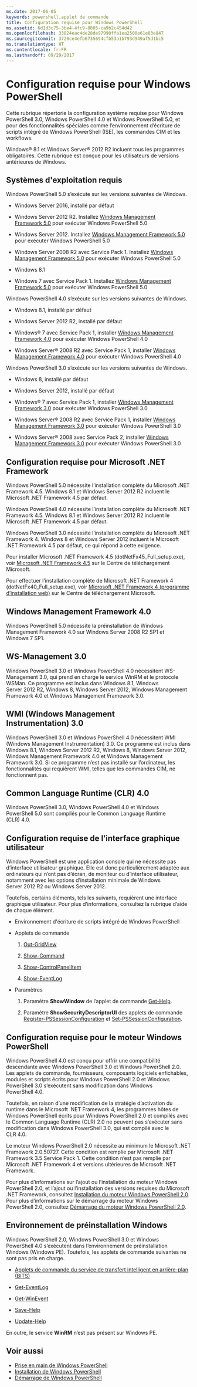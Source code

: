 ```yaml
---
ms.date: 2017-06-05
keywords: powershell,applet de commande
title: Configuration requise pour Windows PowerShell
ms.assetid: 6d1d3c75-3be4-4fc9-8805-ca9b2c454d42
ms.openlocfilehash: 33824eac4de28de97990ffa1ea2500e61e03e847
ms.sourcegitcommit: 3720ce4efb6735694cfb53a1b793d949af5d1bc5
ms.translationtype: HT
ms.contentlocale: fr-FR
ms.lasthandoff: 09/29/2017
---
```

# <a name="windows-powershell-system-requirements"></a>Configuration requise pour Windows PowerShell
Cette rubrique répertorie la configuration système requise pour Windows PowerShell 3.0, Windows PowerShell 4.0 et Windows PowerShell 5.0, et pour des fonctionnalités spéciales comme l’environnement d’écriture de scripts intégré de Windows PowerShell (ISE), les commandes CIM et les workflows.

Windows® 8.1 et Windows Server® 2012 R2 incluent tous les programmes obligatoires. Cette rubrique est conçue pour les utilisateurs de versions antérieures de Windows.

## <a name="operating-system-requirements"></a>Systèmes d'exploitation requis
Windows PowerShell 5.0 s’exécute sur les versions suivantes de Windows.

- Windows Server 2016, installé par défaut

- Windows Server 2012 R2. Installez [Windows Management Framework 5.0](https://www.microsoft.com/en-us/download/details.aspx?id=50395) pour exécuter Windows PowerShell 5.0

- Windows Server 2012. Installez [Windows Management Framework 5.0](https://www.microsoft.com/en-us/download/details.aspx?id=50395) pour exécuter Windows PowerShell 5.0

- Windows Server 2008 R2 avec Service Pack 1. Installez [Windows Management Framework 5.0](https://www.microsoft.com/en-us/download/details.aspx?id=50395) pour exécuter Windows PowerShell 5.0

- Windows 8.1

- Windows 7 avec Service Pack 1. Installez [Windows Management Framework 5.0](https://www.microsoft.com/en-us/download/details.aspx?id=50395) pour exécuter Windows PowerShell 5.0

Windows PowerShell 4.0 s’exécute sur les versions suivantes de Windows.

- Windows 8.1, installé par défaut

- Windows Server 2012 R2, installé par défaut

- Windows® 7 avec Service Pack 1, installer [Windows Management Framework 4.0](https://www.microsoft.com/en-us/download/details.aspx?id=40855) pour exécuter Windows PowerShell 4.0

- Windows Server® 2008 R2 avec Service Pack 1, installer [Windows Management Framework 4.0](https://www.microsoft.com/en-us/download/details.aspx?id=40855) pour exécuter Windows PowerShell 4.0

Windows PowerShell 3.0 s’exécute sur les versions suivantes de Windows.

- Windows 8, installé par défaut

- Windows Server 2012, installé par défaut

- Windows® 7 avec Service Pack 1, installer [Windows Management Framework 3.0](https://www.microsoft.com/en-us/download/details.aspx?id=34595) pour exécuter Windows PowerShell 3.0

- Windows Server® 2008 R2 avec Service Pack 1, installer [Windows Management Framework 3.0](https://www.microsoft.com/en-us/download/details.aspx?id=34595) pour exécuter Windows PowerShell 3.0

- Windows Server® 2008 avec Service Pack 2, installer [Windows Management Framework 3.0](https://www.microsoft.com/en-us/download/details.aspx?id=34595) pour exécuter Windows PowerShell 3.0

## <a name="microsoft-net-framework-requirements"></a>Configuration requise pour Microsoft .NET Framework
Windows PowerShell 5.0 nécessite l’installation complète du Microsoft .NET Framework 4.5. Windows 8.1 et Windows Server 2012 R2 incluent le Microsoft .NET Framework 4.5 par défaut.

Windows PowerShell 4.0 nécessite l’installation complète du Microsoft .NET Framework 4.5. Windows 8.1 et Windows Server 2012 R2 incluent le Microsoft .NET Framework 4.5 par défaut.

Windows PowerShell 3.0 nécessite l’installation complète du Microsoft .NET Framework 4. Windows 8 et Windows Server 2012 incluent le Microsoft .NET Framework 4.5 par défaut, ce qui répond à cette exigence.

Pour installer Microsoft .NET Framework 4.5 (dotNetFx45_Full_setup.exe), voir [Microsoft .NET Framework 4.5](http://go.microsoft.com/fwlink/?LinkID=242919) sur le Centre de téléchargement Microsoft.

Pour effectuer l’installation complète de Microsoft .NET Framework 4 (dotNetFx40_Full_setup.exe), voir [Microsoft .NET Framework 4 (programme d’installation web)](http://go.microsoft.com/fwlink/?LinkID=212931) sur le Centre de téléchargement Microsoft.

## <a name="windows-management-framework-40"></a>Windows Management Framework 4.0
Windows PowerShell 5.0 nécessite la préinstallation de Windows Management Framework 4.0 sur Windows Server 2008 R2 SP1 et Windows 7 SP1.

## <a name="ws-management-30"></a>WS-Management 3.0
Windows PowerShell 3.0 et Windows PowerShell 4.0 nécessitent WS-Management 3.0, qui prend en charge le service WinRM et le protocole WSMan. Ce programme est inclus dans Windows 8.1, Windows Server 2012 R2, Windows 8, Windows Server 2012, Windows Management Framework 4.0 et Windows Management Framework 3.0.

## <a name="windows-management-instrumentation-30"></a>WMI (Windows Management Instrumentation) 3.0
Windows PowerShell 3.0 et Windows PowerShell 4.0 nécessitent WMI (Windows Management Instrumentation) 3.0. Ce programme est inclus dans Windows 8.1, Windows Server 2012 R2, Windows 8, Windows Server 2012, Windows Management Framework 4.0 et Windows Management Framework 3.0. Si ce programme n’est pas installé sur l’ordinateur, les fonctionnalités qui requièrent WMI, telles que les commandes CIM, ne fonctionnent pas.

## <a name="common-language-runtime-40"></a>Common Language Runtime (CLR) 4.0
Windows PowerShell 3.0, Windows PowerShell 4.0 et Windows PowerShell 5.0 sont compilés pour le Common Language Runtime (CLR) 4.0.

## <a name="graphical-user-interface-requirements"></a>Configuration requise de l’interface graphique utilisateur
Windows PowerShell est une application console qui ne nécessite pas d’interface utilisateur graphique. Elle est donc particulièrement adaptée aux ordinateurs qui n’ont pas d’écran, de moniteur ou d’interface utilisateur, notamment avec les options d’installation minimale de Windows Server 2012 R2 ou Windows Server 2012.

Toutefois, certains éléments, tels les suivants, requièrent une interface graphique utilisateur. Pour plus d’informations, consultez la rubrique d’aide de chaque élément.

- Environnement d'écriture de scripts intégré de Windows PowerShell

- Applets de commande

    1.  [Out-GridView](https://docs.microsoft.com/en-us/powershell/module/microsoft.powershell.utility/out-gridview)

    2.  [Show-Command](https://docs.microsoft.com/en-us/powershell/module/Microsoft.PowerShell.Utility/Show-Command)

    3.  [Show-ControlPanelItem](https://docs.microsoft.com/en-us/powershell/module/Microsoft.PowerShell.Management/Show-ControlPanelItem)

    4.  [Show-EventLog](https://docs.microsoft.com/en-us/powershell/module/Microsoft.PowerShell.Management/Show-EventLog)

- Paramètres

    1.  Paramètre **ShowWindow** de l’applet de commande [Get-Help](https://docs.microsoft.com/en-us/powershell/module/Microsoft.PowerShell.Core/Get-Help).

    2.  Paramètre **ShowSecurityDescriptorUI** des applets de commande [Register-PSSessionConfiguration](https://docs.microsoft.com/en-us/powershell/module/Microsoft.PowerShell.Core/Register-PSSessionConfiguration) et [Set-PSSessionConfiguration](https://docs.microsoft.com/en-us/powershell/module/Microsoft.PowerShell.Core/Set-PSSessionConfiguration).

## <a name="windows-powershell-engine-requirements"></a>Configuration requise pour le moteur Windows PowerShell
Windows PowerShell 4.0 est conçu pour offrir une compatibilité descendante avec Windows PowerShell 3.0 et Windows PowerShell 2.0. Les applets de commande, fournisseurs, composants logiciels enfichables, modules et scripts écrits pour Windows PowerShell 2.0 et Windows PowerShell 3.0 s’exécutent sans modification dans Windows PowerShell 4.0.

Toutefois, en raison d’une modification de la stratégie d’activation du runtime dans le Microsoft .NET Framework 4, les programmes hôtes de Windows PowerShell écrits pour Windows PowerShell 2.0 et compilés avec le Common Language Runtime (CLR) 2.0 ne peuvent pas s’exécuter sans modification dans Windows PowerShell 3.0, qui est compilé avec le CLR 4.0.

Le moteur Windows PowerShell 2.0 nécessite au minimum le Microsoft .NET Framework 2.0.50727. Cette condition est remplie par Microsoft .NET Framework 3.5 Service Pack 1. Cette condition n’est pas remplie par Microsoft .NET Framework 4 et versions ultérieures de Microsoft .NET Framework.

Pour plus d’informations sur l’ajout ou l’installation du moteur Windows PowerShell 2.0, et l’ajout ou l’installation des versions requises du Microsoft .NET Framework, consultez [Installation du moteur Windows PowerShell 2.0](Installing-the-Windows-PowerShell-2.0-Engine.md). Pour plus d’informations sur le démarrage du moteur Windows PowerShell 2.0, consultez [Démarrage du moteur Windows PowerShell 2.0](Starting-the-Windows-PowerShell-2.0-Engine.md).

## <a name="windows-preinstallation-environment"></a>Environnement de préinstallation Windows
Windows PowerShell 2.0, Windows PowerShell 3.0 et Windows PowerShell 4.0 s’exécutent dans l’environnement de préinstallation Windows (Windows PE). Toutefois, les applets de commande suivantes ne sont pas pris en charge.

- [Applets de commande du service de transfert intelligent en arrière-plan (BITS)](http://go.microsoft.com/fwlink/?LinkId=257514)

- [Get-EventLog](https://docs.microsoft.com/en-us/powershell/module/Microsoft.PowerShell.Management/Get-EventLog)

- [Get-WinEvent](https://docs.microsoft.com/en-us/powershell/module/Microsoft.PowerShell.Diagnostics/Get-WinEvent)

- [Save-Help](https://docs.microsoft.com/en-us/powershell/module/Microsoft.PowerShell.Core/Save-Help)

- [Update-Help](https://docs.microsoft.com/en-us/powershell/module/Microsoft.PowerShell.Core/Update-Help)

En outre, le service **WinRM** n’est pas présent sur Windows PE.

## <a name="see-also"></a>Voir aussi
- [Prise en main de Windows PowerShell](../getting-started/Getting-Started-with-Windows-PowerShell.md)
- [Installation de Windows PowerShell](Installing-Windows-PowerShell.md)
- [Démarrage de Windows PowerShell](Starting-Windows-PowerShell.md)

